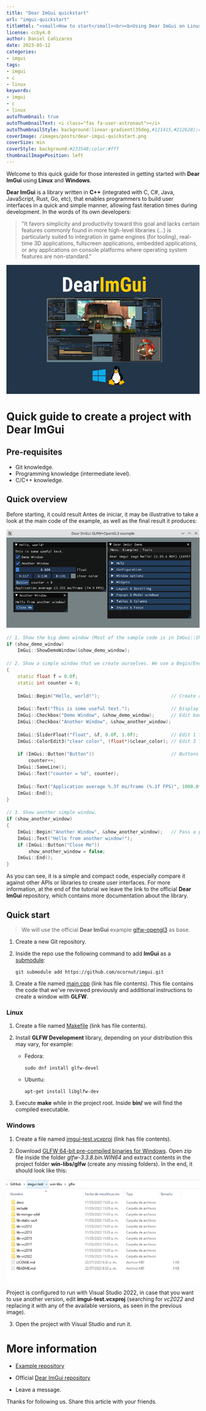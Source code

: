 ```yaml
---
title: "Dear ImGui quickstart"
url: "imgui-quickstart"
titleHtml: "<small>How to start</small><br><b>Using Dear ImGui on Linux/Windows</b>"
license: ccby4.0
author: Daniel Cañizares
date: 2023-05-12
categories:
- imgui
tags:
- imgui
- c
- linux
keywords:
- imgui
- c
- linux
autoThumbnail: true
autoThumbnailText: <i class="fas fa-user-astronaut"></i>
autoThumbnailStyle: background:linear-gradient(35deg,#121415,#212628);color:#ffcc00;
coverImage: /images/posts/dear-imgui-quickstart.png
coverSize: min
coverStyle: background:#233548;color:#fff
thumbnailImagePosition: left
---
```


Welcome to this quick guide for those interested in getting started with **Dear ImGui** using **Linux** and **Windows**.
<!--more-->

**Dear ImGui** is a library written in **C++** (integrated with C, C#, Java, JavaScript, Rust, Go, etc), that enables programmers to build user interfaces in a quick and simple manner, allowing fast iteration times during development. In the words of its own developers:

> "It favors simplicity and productivity toward this goal and lacks certain features commonly found in more high-level libraries (...) is particularly suited to integration in game engines (for tooling), real-time 3D applications, fullscreen applications, embedded applications, or any applications on console platforms where operating system features are non-standard."

![dear imgui linux windows](/images/posts/dear-imgui-quickstart.png)

# Quick guide to create a project with Dear ImGui

## Pre-requisites

* Git knowledge.
* Programming knowledge (intermediate level).
* C/C++ knowledge.

## Quick overview

Before starting, it could result  Antes de iniciar, it may be illustrative to take a look at the main code of the example, as well as the final result it produces:

![dear imgui linux windows](/images/posts/dear-imgui-quickstart-demo.png)

```cpp
// 1. Show the big demo window (Most of the sample code is in ImGui::ShowDemoWindow()! You can browse its code to learn more about Dear ImGui!).
if (show_demo_window)
    ImGui::ShowDemoWindow(&show_demo_window);

// 2. Show a simple window that we create ourselves. We use a Begin/End pair to create a named window.
{
    static float f = 0.0f;
    static int counter = 0;

    ImGui::Begin("Hello, world!");                          // Create a window called "Hello, world!" and append into it.

    ImGui::Text("This is some useful text.");               // Display some text (you can use a format strings too)
    ImGui::Checkbox("Demo Window", &show_demo_window);      // Edit bools storing our window open/close state
    ImGui::Checkbox("Another Window", &show_another_window);

    ImGui::SliderFloat("float", &f, 0.0f, 1.0f);            // Edit 1 float using a slider from 0.0f to 1.0f
    ImGui::ColorEdit3("clear color", (float*)&clear_color); // Edit 3 floats representing a color

    if (ImGui::Button("Button"))                            // Buttons return true when clicked (most widgets return true when edited/activated)
        counter++;
    ImGui::SameLine();
    ImGui::Text("counter = %d", counter);

    ImGui::Text("Application average %.3f ms/frame (%.1f FPS)", 1000.0f / io.Framerate, io.Framerate);
    ImGui::End();
}

// 3. Show another simple window.
if (show_another_window)
{
    ImGui::Begin("Another Window", &show_another_window);   // Pass a pointer to our bool variable (the window will have a closing button that will clear the bool when clicked)
    ImGui::Text("Hello from another window!");
    if (ImGui::Button("Close Me"))
        show_another_window = false;
    ImGui::End();
}
```  

As you can see, it is a simple and compact code, especially compare it against other APIs or libraries to create user interfaces. For more information, at the end of the tutorial we leave the link to the official **Dear ImGui** repository, which contains more documentation about the library.


## Quick start

> We will use the official **Dear ImGui** example [glfw-opengl3](https://github.com/ocornut/imgui/tree/master/examples/example_glfw_opengl3) as base.

1. Create a new Git repository.

2. Inside the repo use the following command to add **ImGui** as a [submodule](https://git-scm.com/book/en/v2/Git-Tools-Submodules):

   ```
   git submodule add https://github.com/ocornut/imgui.git 
   ```

3. Create a file named [main.cpp](https://raw.githubusercontent.com/dacanizares/imgui-test/master/main.cpp) (link has file contents). This file contains the code that we've reviewed previously and additional instructions to create a window with **GLFW**.

### Linux

1. Create a file named [Makefile](https://raw.githubusercontent.com/dacanizares/imgui-test/master/Makefile) (link has file contents).

2. Install **GLFW Development** library, depending on your distribution this may vary, for example:

   * Fedora:

     ```
     sudo dnf install glfw-devel     
     ```

   * Ubuntu:

     ```
     apt-get install libglfw-dev     
     ```

3. Execute **make** while in the project root. Inside **bin/** we will find the compiled executable.

### Windows

1. Create a file named [imgui-test.vcxproj](https://github.com/dacanizares/imgui-test/blob/master/imgui-test.vcxproj) (link has file contents).

2. Download [GLFW 64-bit pre-compiled binaries for Windows](https://github.com/glfw/glfw/releases/download/3.3.8/glfw-3.3.8.bin.WIN64.zip). Open zip file inside the folder *glfw-3.3.8.bin.WIN64* and extract contents in the project folder **win-libs/glfw**  (create any missing folders). In the end, it should look like this:

![project library folder](https://raw.githubusercontent.com/dacanizares/imgui-test/master/.images/glfw-folder.png)

Project is configured to run with Visual Studio 2022, in case that you want to use another version, edit **imgui-test.vcxproj** (searching for *vc2022* and replacing it with any of the available versions, as seen in the previous image).

3. Open the project with Visual Studio and run it.

# More information

* [Example repository](https://github.com/dacanizares/imgui-test)

* Official [Dear ImGui repository](https://github.com/ocornut/imgui)

* Leave a message.

Thanks for following us. Share this article with your friends. 
